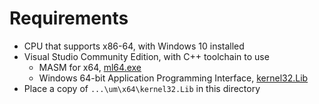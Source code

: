 # Requirements
- CPU that supports x86-64, with Windows 10 installed
- Visual Studio Community Edition, with C++ toolchain to use
    - MASM for x64, [ml64.exe](https://docs.microsoft.com/en-us/cpp/assembler/masm/masm-for-x64-ml64-exe?view=Microsoft_Macro_Assembler "Usually located at: 'C:\Program Files (x86)\Microsoft Visual Studio\2019\Community\VC\Tools\MSVC\14.##.#####\bin\Hostx64\x64\ml64.exe'")
    - Windows 64-bit Application Programming Interface, [kernel32.Lib](https://en.wikipedia.org/wiki/Windows_API "Usually located at: 'C:\Program Files (x86)\Windows Kits\10\Lib\10.#.#####.#\um\x64\kernel32.Lib'")
- Place a copy of `...\um\x64\kernel32.Lib` in this directory
